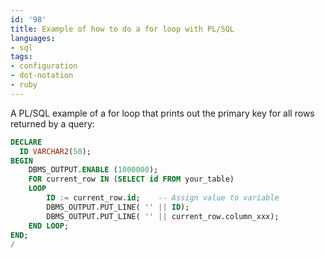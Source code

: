 ```yaml
---
id: '98'
title: Example of how to do a for loop with PL/SQL
languages:
- sql
tags:
- configuration
- dot-notation
- ruby
---
```

A PL/SQL example of a for loop that prints out the primary key for all rows returned by a query:


```sql
DECLARE
  ID VARCHAR2(50);
BEGIN
    DBMS_OUTPUT.ENABLE (1000000);
    FOR current_row IN (SELECT id FROM your_table)
	LOOP
		ID := current_row.id;    -- Assign value to variable
		DBMS_OUTPUT.PUT_LINE( '' || ID);
		DBMS_OUTPUT.PUT_LINE( '' || current_row.column_xxx);
	END LOOP;
END;
/
```
    

